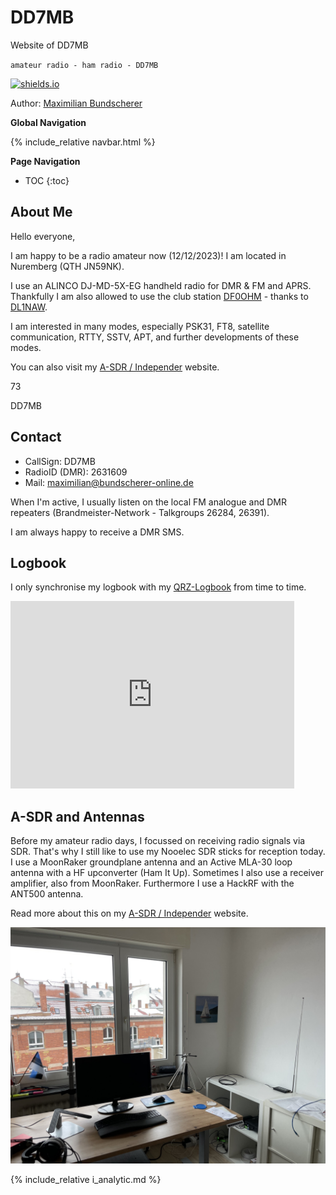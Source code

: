 # DD7MB

Website of DD7MB

`amateur radio - ham radio - DD7MB`

[![shields.io](https://img.shields.io/badge/license-Apache2-blue.svg)](http://www.apache.org/licenses/LICENSE-2.0.txt)

Author: [Maximilian Bundscherer](https://bundscherer-online.de)

**Global Navigation**

{% include_relative navbar.html %}

**Page Navigation**

* TOC
{:toc}

## About Me

Hello everyone,

I am happy to be a radio amateur now (12/12/2023)! I am located in Nuremberg (QTH JN59NK).

I use an ALINCO DJ-MD-5X-EG handheld radio for DMR & FM and APRS. Thankfully I am also allowed to use the club station [DF0OHM](https://www.qrz.com/db/DF0OHM) - thanks to [DL1NAW](https://www.qrz.com/db/DL1NAW).

I am interested in many modes, especially PSK31, FT8, satellite communication, RTTY, SSTV, APT, and further developments of these modes.

You can also visit my [A-SDR / Independer](https://a-sdr.org) website.

73

DD7MB

## Contact

- CallSign: DD7MB
- RadioID (DMR): 2631609
- Mail: <a href="mailto:maximilian@bundscherer-online.de">maximilian@bundscherer-online.de</a>

When I'm active, I usually listen on the local FM analogue and DMR repeaters (Brandmeister-Network - Talkgroups 26284, 26391).

I am always happy to receive a DMR SMS.

## Logbook

I only synchronise my logbook with my [QRZ-Logbook](https://logbook.qrz.com/lbstat/DD7MB/) from time to time.

<iframe frameborder="0" height="300" scrolling="yes" src="https://logbook.qrz.com/lbstat/DD7MB/" width="90%"></iframe>

## A-SDR and Antennas

Before my amateur radio days, I focussed on receiving radio signals via SDR. That's why I still like to use my Nooelec SDR sticks for reception today. I use a MoonRaker groundplane antenna and an Active MLA-30 loop antenna with a HF upconverter (Ham It Up). Sometimes I also use a receiver amplifier, also from MoonRaker. Furthermore I use a HackRF with the ANT500 antenna.

Read more about this on my [A-SDR / Independer](https://a-sdr.org) website.

![](images/ov.jpeg)


{% include_relative i_analytic.md %}
